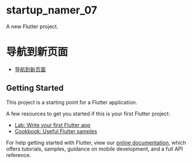 # startup_namer_07

A new Flutter project.

# 导航到新页面

- [导航到新页面](https://codelabs.flutter-io.cn/codelabs/first-flutter-app-pt2-cn/index.html#5)

## Getting Started

This project is a starting point for a Flutter application.

A few resources to get you started if this is your first Flutter project:

- [Lab: Write your first Flutter app](https://flutter.dev/docs/get-started/codelab)
- [Cookbook: Useful Flutter samples](https://flutter.dev/docs/cookbook)

For help getting started with Flutter, view our
[online documentation](https://flutter.dev/docs), which offers tutorials,
samples, guidance on mobile development, and a full API reference.
